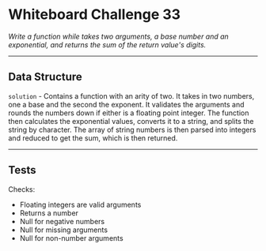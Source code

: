 # Whiteboard Challenge 33

*Write a function while takes two arguments, a base number and an exponential, and returns the sum of the return value's digits.*

----

## Data Structure

`solution` - Contains a function with an arity of two. It takes in two numbers, one a base and the second the exponent. It validates the arguments and rounds the numbers down if either is a floating point integer. The function then calculates the exponential values, converts it to a string, and splits the string by character. The array of string numbers is then parsed into integers and reduced to get the sum, which is then returned.

---

## Tests

Checks:
  * Floating integers are valid arguments
  * Returns a number
  * Null for negative numbers
  * Null for missing arguments
  * Null for non-number arguments
